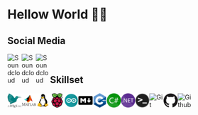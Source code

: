 # Hellow World 👋😁


## Social Media

[<img align="left" alt="Soundcloud" width="32px"
src="https://facebookbrand.com/wp-content/uploads/2019/04/f_logo_RGB-Hex-Blue_512.png" />][facebook]

[<img align="left" alt="Soundcloud" width="32px"
src="https://instagram-brand.com/wp-content/uploads/2016/11/Instagram_AppIcon_Aug2017.png" />][instagram]

[<img align="left" alt="Soundcloud" width="32px"
src="https://w.soundcloud.com/icon/assets/images/orange_transparent_32-94fc761.png" />][soundcloud]

<br />

## Skillset

[<img align="left" alt="Latex" width="32px"
src="https://raw.githubusercontent.com/github/explore/80688e429a7d4ef2fca1e82350fe8e3517d3494d/topics/latex/latex.png" />][latex]

[<img align="left" alt="Matlab" width="32px"
src="https://raw.githubusercontent.com/github/explore/80688e429a7d4ef2fca1e82350fe8e3517d3494d/topics/matlab/matlab.png" />][matlab]

[<img align="left" alt="Arduino" width="32px"
src="https://raw.githubusercontent.com/github/explore/80688e429a7d4ef2fca1e82350fe8e3517d3494d/topics/linux/linux.png" />][arduino]

[<img align="left" alt="Raspberrypi" width="32px"
src="https://raw.githubusercontent.com/github/explore/80688e429a7d4ef2fca1e82350fe8e3517d3494d/topics/raspberry-pi/raspberry-pi.png" />][raspberrypi]

[<img align="left" alt="Arduino" width="32px"
src="https://raw.githubusercontent.com/github/explore/80688e429a7d4ef2fca1e82350fe8e3517d3494d/topics/arduino/arduino.png" />][arduino]

[<img align="left" alt="Markdown" width="32px"
src="https://raw.githubusercontent.com/github/explore/80688e429a7d4ef2fca1e82350fe8e3517d3494d/topics/markdown/markdown.png" />][markdown]

[<img align="left" alt="Cpp" width="32px"
src="https://raw.githubusercontent.com/github/explore/80688e429a7d4ef2fca1e82350fe8e3517d3494d/topics/cpp/cpp.png" />][cpp]

[<img align="left" alt="Csharp" width="32px"
src="https://raw.githubusercontent.com/github/explore/80688e429a7d4ef2fca1e82350fe8e3517d3494d/topics/csharp/csharp.png" />][csharp]

[<img align="left" alt="Dotnet" width="32px"
src="https://raw.githubusercontent.com/github/explore/93d8a67084f94b2a444e510199a6e7622e5b09a3/topics/dotnet/dotnet.png" />][dotnet]

[<img align="left" alt="Terminal" width="32px"
src="https://raw.githubusercontent.com/github/explore/d92924b1d925bb134e308bd29c9de6c302ed3beb/topics/terminal/terminal.png" />][terminal]

[<img align="left" alt="Git" width="32px"
src="https://upload.wikimedia.org/wikipedia/commons/3/3f/Git_icon.svg" />][git]

[<img align="left" alt="Github" width="32px"
src="https://raw.githubusercontent.com/github/explore/78df643247d429f6cc873026c0622819ad797942/topics/github/github.png" />][github]

[<img align="left" alt="Github" width="32px"
src="https://icon2.cleanpng.com/20180606/fw/kisspng-digital-audio-workstation-reaper-cockos-multitrack-reaper-5b189f58278b13.792985671528340312162.jpg" />][reaper]

<br />


<!-- Link Shortcuts -->
[github]: https://github.com/raphaelkuttruf
[soundcloud]: https://soundcloud.com/raphaelkuttruf
[facebook]: https://facebook.com/raphaelkuttruf
[instagram]: https://www.instagram.com/rk1p3t/

[arduino]: https://github.com/topics/arduino
[raspberrypi]: https://github.com/topics/raspberry-pi
[linux]: https://github.com/topics/linux

[matlab]: https://github.com/topics/matlab
[latex]: https://github.com/topics/latex
[markdown]: https://github.com/topics/markdown
[cpp]: https://github.com/topics/cpp
[csharp]: https://github.com/topics/csharp
[dotnet]: https://github.com/topics/dotnet

[terminal]: https://github.com/topics/terminal
[git]: https://git-scm.com/
[gitlfs]: https://git-lfs.github.com/

[reaper]: https://www.reaper.fm/


<!--


**raphaelkuttruf/raphaelkuttruf** is a ✨ _special_ ✨ repository because its `README.md` (this file) appears on your GitHub profile.

Here are some ideas to get you started:

- 🔭 I’m currently working on ...
- 🌱 I’m currently learning ...
- 👯 I’m looking to collaborate on ...
- 🤔 I’m looking for help with ...
- 💬 Ask me about ...
- 📫 How to reach me: ...
- 😄 Pronouns: ...
- ⚡ Fun fact: ...
-->
